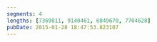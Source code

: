```yaml
---
segments: 4
lengths: [7369811, 9140461, 6849670, 7704628]
pubDate: 2015-01-28 18:47:53.823107
---
```

